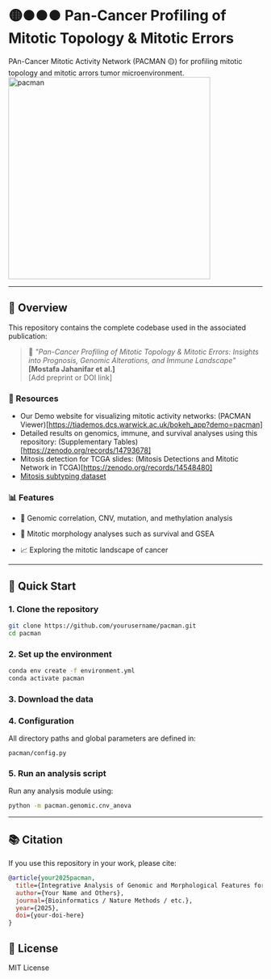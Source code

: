 # 🟡●●● Pan-Cancer Profiling of Mitotic Topology & Mitotic Errors

PAn-Cancer Mitotic Activity Network (PACMAN 🟡) for profiling mitotic topology and mitotic arrors tumor microenvironment. 
<img src="https://github.com/user-attachments/assets/7bbb2428-285e-4a15-ab3f-6962ab2c930f" alt="pacman" width="400"/>



---

## 🔬 Overview

This repository contains the complete codebase used in the associated publication:

> 📄 _"Pan-Cancer Profiling of Mitotic Topology & Mitotic Errors: Insights into Prognosis, Genomic Alterations, and Immune Landscape"_  
> **[Mostafa Jahanifar et al.]**  
> [Add preprint or DOI link]

### 🧰 Resources
- Our Demo website for visualizing mitotic activity networks: (PACMAN Viewer)[https://tiademos.dcs.warwick.ac.uk/bokeh_app?demo=pacman]
- Detailed results on genomics, immune, and survival analyses using this repository: (Supplementary Tables)[https://zenodo.org/records/14793678]
- Mitosis detection for TCGA slides: (Mitosis Detections and Mitotic Network in TCGA)[https://zenodo.org/records/14548480]
- [Mitosis subtyping dataset](https://zenodo.org/records/15390543)

### 📊 Features
- 🧬 Genomic correlation, CNV, mutation, and methylation analysis

- 🏥 Mitotic morphology analyses such as survival and GSEA

- 📈 Exploring the mitotic landscape of cancer

---

## 🚀 Quick Start

### 1. Clone the repository

```bash
git clone https://github.com/yourusername/pacman.git
cd pacman
```

### 2. Set up the environment
```bash
conda env create -f environment.yml
conda activate pacman
```

### 3. Download the data


### 4. Configuration
All directory paths and global parameters are defined in:

```arduino
pacman/config.py
```

### 5. Run an analysis script
Run any analysis module using:
```bash
python -m pacman.genomic.cnv_anova
```

---

## 📚 Citation
If you use this repository in your work, please cite:

```bibtex
@article{your2025pacman,
  title={Integrative Analysis of Genomic and Morphological Features for Cancer Prognosis},
  author={Your Name and Others},
  journal={Bioinformatics / Nature Methods / etc.},
  year={2025},
  doi={your-doi-here}
}
```

## 📜 License
MIT License

